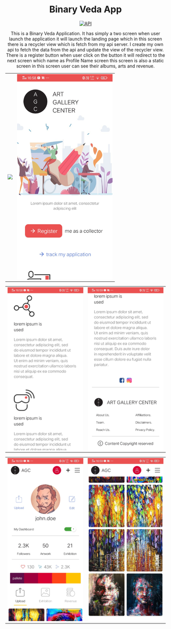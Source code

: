 <h1 align="center">Binary Veda App</h1>

<p align="center">
  <a href="https://android-arsenal.com/api?level=21"><img alt="API" src="https://img.shields.io/badge/API-21%2B-brightgreen.svg?style=flat"/></a>
</p>

<p align="center">  
This is a Binary Veda Application. It has simply a two screen when user launch the application it will launch the landing page which in this screen there is a recycler view which 
is fetch from my api server. I create my own api to fetch the data from the api and update the view of the recycler view. There is a register button when user click on the button 
it will redirect to the next screen which name as Profile Name screen this screen is also a static screen in this screen user can see their albums, arts and revenue.
</p>


| | |
|:---|:--|
|<img src="https://github.com/lucifernipun22/BinaryVeda/blob/main/Gif%20(2).gif" width="300px"/>|<img src="https://github.com/nipunjaincode/img/blob/main/WhatsApp%20Image%202021-08-18%20at%2018.43.20%20(4).jpeg" width="300px"/>

| | |
|:---|:--|
|<img src="https://github.com/nipunjaincode/img/blob/main/WhatsApp%20Image%202021-08-18%20at%2018.43.20%20(5).jpeg" width="300px"/>|<img src="https://github.com/nipunjaincode/img/blob/main/WhatsApp%20Image%202021-08-18%20at%2018.43.20%20(2).jpeg" width="300px">| | |

| | |
|:---|:--|
|<img src="https://github.com/nipunjaincode/img/blob/main/WhatsApp%20Image%202021-08-18%20at%2018.43.20%20(1).jpeg" width="300px"/>|<img src="https://github.com/nipunjaincode/img/blob/main/WhatsApp%20Image%202021-08-18%20at%2018.43.20%20(3).jpeg" width="300px">| | | 
